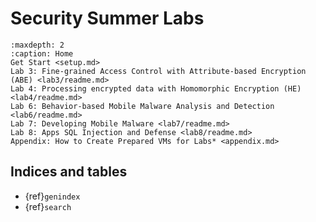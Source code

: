 # Security Summer Labs

```{toctree}
:maxdepth: 2
:caption: Home
Get Start <setup.md>
Lab 3: Fine-grained Access Control with Attribute-based Encryption (ABE) <lab3/readme.md>
Lab 4: Processing encrypted data with Homomorphic Encryption (HE) <lab4/readme.md>
Lab 6: Behavior-based Mobile Malware Analysis and Detection <lab6/readme.md>
Lab 7: Developing Mobile Malware <lab7/readme.md>
Lab 8: Apps SQL Injection and Defense <lab8/readme.md>
Appendix: How to Create Prepared VMs for Labs* <appendix.md>
```

## Indices and tables

- {ref}`genindex`
- {ref}`search`
